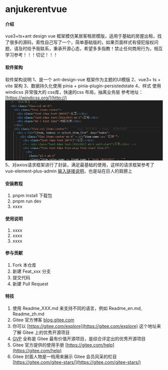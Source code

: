 # anjukerentvue

#### 介绍
vue3+ts+ant design vue 框架模仿某居客租房模版，适用于基础的房屋出租，找了很多的源码，索性自己写了一个，简单基础版的，如果页面样式有侵犯版权问题，请及时给予我联系，秉承开源心态，希望多多指教！禁止任何商用行为，相互学习参考！！！切记！！！


#### 软件架构
软件架构说明
1、是一个 ant-design-vue 框架作为主题的UI模版
2、vue3+ ts + vite 架构
3、数据持久化使用  pinia + pinia-plugin-persistedstate
4、样式 使用 windicss 非常强大的 css库，快速的css 布局，抽离业务层 参考地址： [https://windicss.org/](http://)
![输入图片说明](src/assets/resoures/1720839372059.jpg)
5、对axios请求框架进行了封装，满足最基础的使用，这样的请求框架参考了 vue-element-plus-admin [输入链接说明](http://element-plus-admin-doc.cn/)，也是站在巨人的肩膀上


#### 安装教程

1.  pnpm install  下载包
2.  pnpm run dev
3.  xxxx

#### 使用说明

1.  xxxx
2.  xxxx
3.  xxxx

#### 参与贡献

1.  Fork 本仓库
2.  新建 Feat_xxx 分支
3.  提交代码
4.  新建 Pull Request


#### 特技

1.  使用 Readme\_XXX.md 来支持不同的语言，例如 Readme\_en.md, Readme\_zh.md
2.  Gitee 官方博客 [blog.gitee.com](https://blog.gitee.com)
3.  你可以 [https://gitee.com/explore](https://gitee.com/explore) 这个地址来了解 Gitee 上的优秀开源项目
4.  [GVP](https://gitee.com/gvp) 全称是 Gitee 最有价值开源项目，是综合评定出的优秀开源项目
5.  Gitee 官方提供的使用手册 [https://gitee.com/help](https://gitee.com/help)
6.  Gitee 封面人物是一档用来展示 Gitee 会员风采的栏目 [https://gitee.com/gitee-stars/](https://gitee.com/gitee-stars/)
